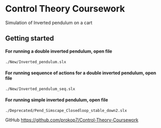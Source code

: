 # Control Theory Coursework
Simulation of Inverted pendulum on a cart

## Getting started
#### For running a double inverted pendulum, open file

`./New/Inverted_pendulum.slx`

#### For running sequence of actions for a double inverted pendulum, open file

`./New/Inverted_pendulum_seq.slx`

#### For running simple inverted pendulum, open file

`./Deprecated/Pend_Simscape_Closedloop_stable_down2.slx`

GitHub https://github.com/prokop7/Control-Theory-Coursework


